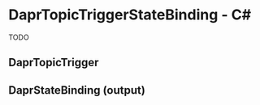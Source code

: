 # DaprTopicTriggerStateBinding - C<span>#</span>

TODO

## DaprTopicTrigger

## DaprStateBinding (output)
